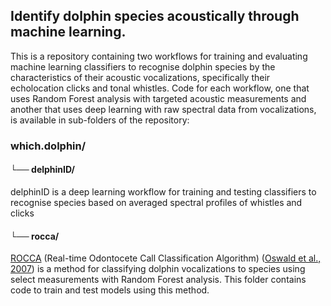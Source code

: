 ## Identify dolphin species acoustically through machine learning.

This is a repository containing two workflows for training and evaluating machine learning classifiers to recognise dolphin species by the characteristics of their acoustic vocalizations, specifically their echolocation clicks and  tonal whistles. Code for each workflow, one that uses Random Forest analysis with targeted acoustic measurements and another that uses deep learning with raw spectral data from vocalizations, is available in sub-folders of the repository:

### which.dolphin/

#### └── delphinID/

delphinID is a deep learning workflow for training and testing classifiers to recognise species based on averaged spectral profiles of whistles and clicks

#### └── rocca/

[ROCCA](https://www.pamguard.org/downloads.php?cat_id=5) (Real-time Odontocete Call Classification Algorithm) ([Oswald et al., 2007](https://pubs.aip.org/asa/jasa/article/122/1/587/813007)) is a method for classifying dolphin vocalizations to species using select measurements with Random Forest analysis. This folder contains code to train and test models using this method.

